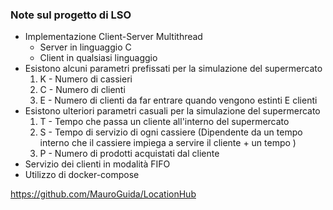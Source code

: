 ### Note sul progetto di LSO
- Implementazione Client-Server Multithread
	- Server in linguaggio C
	- Client in qualsiasi linguaggio
- Esistono alcuni parametri prefissati per la simulazione del supermercato
	1. K - Numero di cassieri
	2. C - Numero di clienti
	3. E - Numero di clienti da far entrare quando vengono estinti E clienti
- Esistono ulteriori parametri casuali per la simulazione del supermercato
	1. T - Tempo che passa un cliente all'interno del supermercato 
	2. S - Tempo di servizio di ogni cassiere (Dipendente da un tempo interno che il cassiere impiega a servire il cliente + un tempo )
	3. P - Numero di prodotti acquistati dal cliente
- Servizio dei clienti in modalità FIFO
- Utilizzo di docker-compose

https://github.com/MauroGuida/LocationHub
